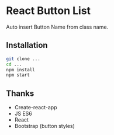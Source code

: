 # React Button List
Auto insert Button Name from class name.

## Installation
```sh
git clone ...
cd ...
npm install
npm start
```

## Thanks
- Create-react-app
- JS ES6
- React
- Bootstrap (button styles)
